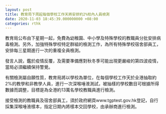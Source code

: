```yaml
---
layout: post
title: 教育局下周起每個學校工作天將安排約2%校內人員檢測
date: 2020-11-03 18:45:39.000000000 +08:00
categories: rthk
---
```


教育局公布由下星期一起，免費為幼稚園、中小學及特殊學校的教職員分批安排病毒檢測。另外，加強特殊學校特定群組的檢測工作，為所有特殊學校宿舍部員工，安排每三星期進行一次的重複全員檢測。

發言人說，鑑於疫情反覆，及需要準備應對秋冬季可能出現更嚴峻的第四波疫情，當局必須繼續保持警覺。

有關檢測屬自願性質，教育局將以學校為單位，在每個學校工作天於全港抽取約2%的教學和非教學人員，進行一次深喉唾液測試，被抽樣的學校數目可根據所得數據而調整，目標是為全港約13萬名學校教職員進行檢測。

接受檢測的教職員及宿舍部員工，須於政府網頁www.tgptest.gov.hk登記，自行採集深喉唾液樣本，指定日期內將樣本交回學校，由承辦商進行檢測。
